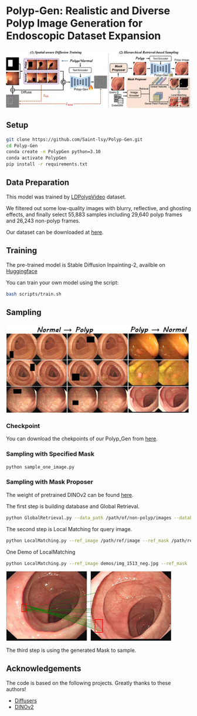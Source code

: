 # Polyp-Gen: Realistic and Diverse Polyp Image Generation for Endoscopic Dataset Expansion
![introduction](assets/pipeline.jpg)

## Setup

```bash
git clone https://github.com/Saint-lsy/Polyp-Gen.git
cd Polyp-Gen
conda create -n PolypGen python=3.10
conda activate PolypGen
pip install -r requirements.txt
```

## Data Preparation
This model was trained by [LDPolypVideo](https://github.com/dashishi/LDPolypVideo-Benchmark) dataset.

We filtered out some low-quality images with blurry, reflective, and ghosting effects, and finally select 55,883 samples including 29,640 polyp frames and 26,243 non-polyp frames. 

Our dataset can be downloaded at [here](https://mycuhk-my.sharepoint.com/:u:/g/personal/1155225283_link_cuhk_edu_hk/EXcpsGPTYEBAiIuGOqpRTlQBgzc7uYgrkfP1BLo11_t63w?e=hP9W2g).

## Training
The pre-trained model is Stable Diffusion Inpainting-2, availble on [Huggingface](https://huggingface.co/stabilityai/stable-diffusion-2-inpainting)

You can train your own model using the script:
```bash
bash scripts/train.sh
```
## Sampling
![sampling](assets/showcase.jpg)
### Checkpoint
You can download the chekpoints of our Polyp_Gen from [here](https://huggingface.co/Saint-lsy/Polyp-Gen-sd2-inpainting/tree/main).
### Sampling with Specified Mask
```bash
python sample_one_image.py
```
### Sampling with Mask Proposer
The weight of pretrained DINOv2 can be found [here](https://github.com/salihmarangoz/dinov2).

The first step is building database and Global Retrieval.
```bash
python GlobalRetrieval.py --data_path /path/of/non-polyp/images --database_path /path/to/build/database --image_path /path/of/query/image/
```
The second step is Local Matching for query image.
```bash
python LocalMatching.py --ref_image /path/ref/image --ref_mask /path/ref/mask --query_image /path/query/image --mask_proposal /path/to/save/mask
```
One Demo of LocalMatching
```bash
python LocalMatching.py --ref_image demos/img_1513_neg.jpg --ref_mask  demos/mask_1513.jpg --query_image  demos/img_1592_neg.jpg --mask_proposal gen_mask.jpg
```

<img src="assets/matching.jpg" alt="local_matching" width="450">

The third step is using the generated Mask to sample.
## Acknowledgements
The code is based on the following projects. Greatly thanks to these authors!
- [Diffusers](https://github.com/huggingface/diffusers)
- [DINOv2](https://github.com/salihmarangoz/dinov2)
